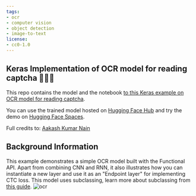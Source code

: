 ```yaml
---
tags:
- ocr
- computer vision
- object detection
- image-to-text
license:
- cc0-1.0
---
```


## Keras Implementation of OCR model for reading captcha 🤖🦹🏻

This repo contains the model and the notebook [to this Keras example on OCR model for reading captcha](https://keras.io/examples/vision/captcha_ocr/).

You can use the trained model hosted on [Hugging Face Hub](https://huggingface.co/keras-io/ocr-for-captcha) and try the demo on [Hugging Face Spaces](https://huggingface.co/spaces/keras-io/ocr-for-captcha).

Full credits to: [Aakash Kumar Nain](https://twitter.com/A_K_Nain)

## Background Information 
This example demonstrates a simple OCR model built with the Functional API. Apart from combining CNN and RNN, it also illustrates how you can instantiate a new layer and use it as an "Endpoint layer" for implementing CTC loss. 
This model uses subclassing, learn more about subclassing from [this guide](https://keras.io/guides/making_new_layers_and_models_via_subclassing/).
![ocr](https://keras.io/img/examples/vision/captcha_ocr/captcha_ocr_19_1.png)

